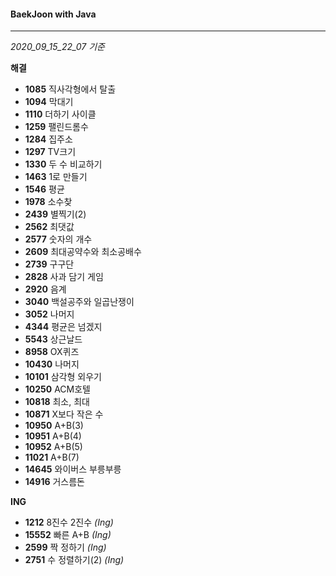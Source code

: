 #### BaekJoon with Java
___

*2020_09_15_22_07 기준*

**해결**
* __1085__ 직사각형에서 탈출
* __1094__ 막대기
* __1110__ 더하기 사이클
* __1259__ 팰린드롬수
* __1284__ 집주소
* __1297__ TV크기
* __1330__ 두 수 비교하기
* __1463__ 1로 만들기
* __1546__ 평균
* __1978__ 소수찾
* __2439__ 별찍기(2)
* __2562__ 최댓값
* __2577__ 숫자의 개수
* __2609__ 최대공약수와 최소공배수
* __2739__ 구구단
* __2828__ 사과 담기 게임 
* __2920__ 음계
* __3040__ 백설공주와 일곱난쟁이
* __3052__ 나머지
* __4344__ 평균은 넘겠지
* __5543__ 상근날드
* __8958__ OX퀴즈
* __10430__ 나머지
* __10101__ 삼각형 외우기
* __10250__ ACM호텔
* __10818__ 최소, 최대
* __10871__ X보다 작은 수
* __10950__ A+B(3)
* __10951__ A+B(4)
* __10952__ A+B(5)
* __11021__ A+B(7)
* __14645__ 와이버스 부릉부릉
* __14916__ 거스름돈

**ING**

* __1212__ 8진수 2진수 _(Ing)_
* __15552__ 빠른 A+B _(Ing)_
* __2599__ 짝 정하기 _(Ing)_
* __2751__ 수 정렬하기(2) _(Ing)_

